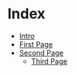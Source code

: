 # Index

* [Intro](introduction.md)
* [First Page](Page.md)
* [Second Page](SecondPage.md)
  * [Third Page](depth/ThirdPage.md)
